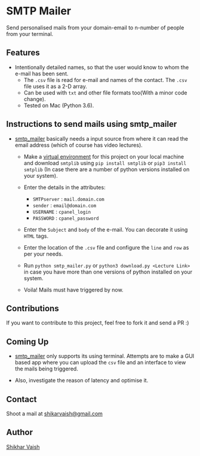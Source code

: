 # SMTP Mailer

Send personalised mails from your domain-email to n-number of people from your terminal.

## Features

* Intentionally detailed names, so that the user would know to whom the e-mail has been sent.
  * The ```.csv``` file is read for e-mail and names of the contact. The ```.csv``` file uses it as a 2-D array.
  * Can be used with ```txt``` and other file formats too(With a minor code change).
  * Tested on Mac (Python 3.6).

## Instructions to send mails using smtp_mailer

* [smtp_mailer][1] basically needs a input source from where it can read the email address
    (which of course has video lectures).

  * Make a [virtual environment][3] for this project on your local machine and download ```smtplib``` using ```pip install smtplib``` or ```pip3 install smtplib``` (In case there are a number of python versions installed on your system).

  * Enter the details in the attributes:
    * ```SMTPserver``` : ```mail.domain.com```
    * ```sender``` : ```email@domain.com```
    * ```USERNAME``` : ```cpanel_login```
    * ```PASSWORD``` : ```cpanel_password```

  * Enter the ```Subject``` and ```body``` of the e-mail. You can decorate it using ```HTML``` tags.

  * Enter the location of the ```.csv``` file and configure the ```line``` and ```row``` as per your needs.

  * Run ```python smtp_mailer.py``` or ```python3 download.py <Lecture Link>``` in case you have more than one versions of python installed on your system.  
  
  * Voila! Mails must have triggered by now.
  
## Contributions

   If you want to contribute to this project, feel free to fork it and send a PR :)

## Coming Up

* [smtp_mailer][1] only supports its using terminal. Attempts are to make a GUI based app where you can upload the ```csv``` file and an interface to view the mails being triggered.

* Also, investigate the reason of latency and optimise it.

## Contact  

  Shoot a mail at shikarvaish@gmail.com
  
## Author

  [Shikhar Vaish][2]

[1]: https://github.com/shikharvaish28/smtp_mailer
[2]: http://shikharvaish.me
[3]: https://www.pythonforbeginners.com/basics/how-to-use-python-virtualenv/

